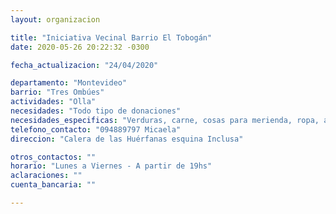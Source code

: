 ```yaml
---
layout: organizacion

title: "Iniciativa Vecinal Barrio El Tobogán"
date: 2020-05-26 20:22:32 -0300

fecha_actualizacion: "24/04/2020"

departamento: "Montevideo"
barrio: "Tres Ombúes"
actividades: "Olla"
necesidades: "Todo tipo de donaciones"
necesidades_especificas: "Verduras, carne, cosas para merienda, ropa, abrigo"
telefono_contacto: "094889797 Micaela"
direccion: "Calera de las Huérfanas esquina Inclusa"

otros_contactos: ""
horario: "Lunes a Viernes - A partir de 19hs"
aclaraciones: ""
cuenta_bancaria: ""

---
```

